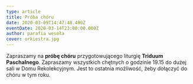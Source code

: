 ```yaml
---
type: article
title: Próba chóru
date: 2020-03-09T14:47:48.490Z
eventDate: 2020-03-14T23:00:00.000Z
author: parafia wesoła
cover: orkiestra.jpg
---
```

Zapraszamy na **próbę chóru** przygotowującego liturgię **Triduum Paschalnego**. Zapraszamy wszystkich chętnych o godzinie 19.15 do dużej sali w Domu Rekolekcyjnym. Jest to ostatnia możliwość, żeby dołączyć do chóru w tym roku.
